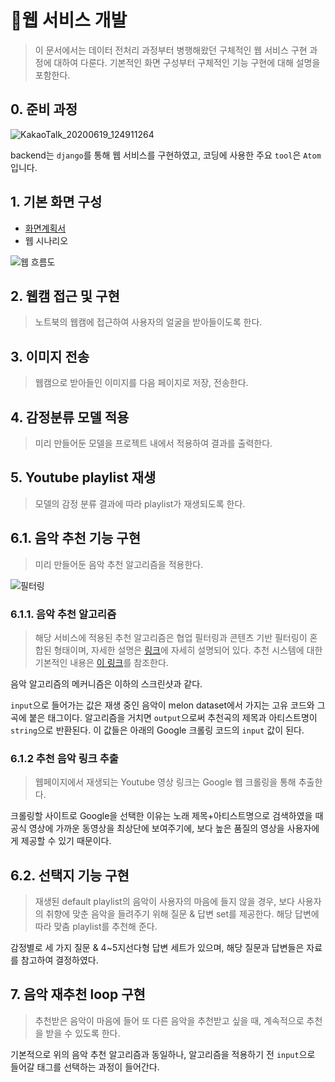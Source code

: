 #  :wrench:웹 서비스 개발

> 이 문서에서는 데이터 전처리 과정부터 병행해왔던 구체적인 웹 서비스 구현 과정에 대하여 다룬다. 기본적인 화면 구성부터 구체적인 기능 구현에 대해 설명을 포함한다. 



## 0. 준비 과정

![KakaoTalk_20200619_124911264](https://user-images.githubusercontent.com/58945760/85095315-f7dcc500-b22b-11ea-9b78-946b8fc8dd29.png)

backend는 `django`를 통해 웹 서비스를 구현하였고,  코딩에 사용한 주요 `tool`은 `Atom`입니다. 



## 1. 기본 화면 구성

- [화면계획서]()
- 웹 시나리오 

![웹 흐름도](https://user-images.githubusercontent.com/58945760/89790495-f7dab080-db5c-11ea-85c4-dd8bb362853c.PNG)



## 2. 웹캠 접근 및 구현

> 노트북의 웹캠에 접근하여 사용자의 얼굴을 받아들이도록 한다. 



## 3. 이미지 전송

> 웹캠으로 받아들인 이미지를 다음 페이지로 저장, 전송한다. 



## 4. 감정분류 모델 적용

> 미리 만들어둔 모델을 프로젝트 내에서 적용하여 결과를 출력한다. 



## 5. Youtube playlist 재생

> 모델의 감정 분류 결과에 따라 playlist가 재생되도록 한다.



## 6.1. 음악 추천 기능 구현

> 미리 만들어둔 음악 추천 알고리즘을 적용한다. 

![필터링](https://user-images.githubusercontent.com/58945760/89897022-5d8c7280-dc19-11ea-8c75-779970ee6cd6.PNG)

### 6.1.1. 음악 추천 알고리즘 

> 해당 서비스에 적용된 추천 알고리즘은 협업 필터링과 콘텐츠 기반 필터링이 혼합된 형태이며, 자세한 설명은 [링크](https://github.com/MLFYM/RECODUO/blob/master/technical_blog/04_%EC%B6%94%EC%B2%9C%EC%8B%9C%EC%8A%A4%ED%85%9C/Recommender_System_For_Music.md#recommender-system-for-music)에 자세히 설명되어 있다. 추천 시스템에 대한 기본적인 내용은 [이 링크](https://github.com/MLFYM/RECODUO/blob/master/technical_blog/04_%EC%B6%94%EC%B2%9C%EC%8B%9C%EC%8A%A4%ED%85%9C/RecommendationSystem.md#recommender-system)를 참조한다. 

음악 알고리즘의 메커니즘은 이하의 스크린샷과 같다. 

`input`으로 들어가는 값은 재생 중인 음악이 melon dataset에서 가지는 고유 코드와 그 곡에 붙은 태그이다. 알고리즘을 거치면 `output`으로써 추천곡의 제목과 아티스트명이 `string`으로 반환된다.  이 값들은 아래의 Google 크롤링 코드의 `input` 값이 된다. 

### 6.1.2 추천 음악 링크 추출

> 웹페이지에서 재생되는 Youtube 영상 링크는 Google 웹 크롤링을 통해 추출한다.  

크롤링할 사이트로 Google을 선택한 이유는 노래 제목+아티스트명으로 검색하였을 때 공식 영상에 가까운 동영상을 최상단에 보여주기에, 보다 높은 품질의 영상을 사용자에게 제공할 수 있기 때문이다.  



## 6.2. 선택지 기능 구현

> 재생된 default playlist의 음악이 사용자의 마음에 들지 않을 경우, 보다 사용자의 취향에 맞춘 음악을 들려주기 위해 질문 & 답변 set를 제공한다. 해당 답변에 따라 맞춤 playlist를 추천해 준다.

 감정별로 세 가지 질문 & 4~5지선다형 답변 세트가 있으며, 해당 질문과 답변들은 자료를 참고하여 결정하였다. 



## 7. 음악 재추천 loop 구현

> 추천받은 음악이 마음에 들어 또 다른 음악을 추천받고 싶을 때, 계속적으로 추천을 받을 수 있도록 한다. 

기본적으로 위의 음악 추천 알고리즘과 동일하나, 알고리즘을 적용하기 전 `input`으로 들어갈 태그를 선택하는 과정이 들어간다. 

